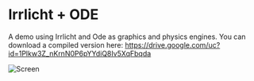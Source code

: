 Irrlicht + ODE
===============

A demo using Irrlicht and Ode as graphics and physics engines. You can download a compiled version here: https://drive.google.com/uc?id=1Plkw3Z_nKrnN0P6pYYdiQ8Iv5XqFbqda

![Screen](https://drive.google.com/uc?id=1WrByAx4jopoplmVEy-55M_69rfKxNJxA "Screen")